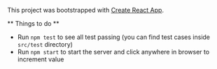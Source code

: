 This project was bootstrapped with [Create React App](https://github.com/facebookincubator/create-react-app).


** Things to do **

- Run `npm test` to see all test passing (you can find test cases inside `src/test` directory)
- Run `npm start` to start the server and click anywhere in browser to increment value
